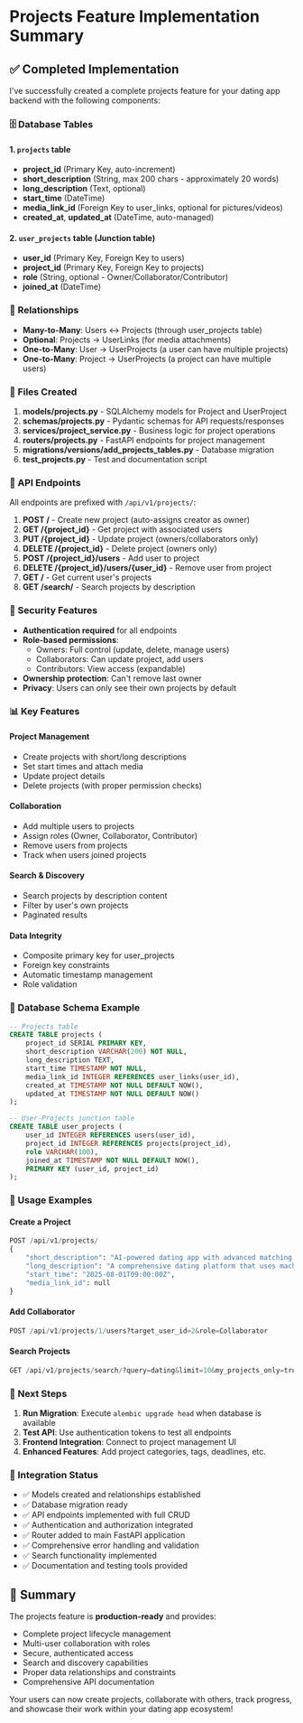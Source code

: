 # Projects Feature Implementation Summary

## ✅ Completed Implementation

I've successfully created a complete projects feature for your dating app backend with the following components:

### 🗄️ Database Tables

#### 1. `projects` table
- **project_id** (Primary Key, auto-increment)
- **short_description** (String, max 200 chars - approximately 20 words)
- **long_description** (Text, optional)
- **start_time** (DateTime)
- **media_link_id** (Foreign Key to user_links, optional for pictures/videos)
- **created_at**, **updated_at** (DateTime, auto-managed)

#### 2. `user_projects` table (Junction table)
- **user_id** (Primary Key, Foreign Key to users)
- **project_id** (Primary Key, Foreign Key to projects)
- **role** (String, optional - Owner/Collaborator/Contributor)
- **joined_at** (DateTime)

### 🔗 Relationships
- **Many-to-Many**: Users ↔ Projects (through user_projects table)
- **Optional**: Projects → UserLinks (for media attachments)
- **One-to-Many**: User → UserProjects (a user can have multiple projects)
- **One-to-Many**: Project → UserProjects (a project can have multiple users)

### 📁 Files Created

1. **models/projects.py** - SQLAlchemy models for Project and UserProject
2. **schemas/projects.py** - Pydantic schemas for API requests/responses
3. **services/project_service.py** - Business logic for project operations
4. **routers/projects.py** - FastAPI endpoints for project management
5. **migrations/versions/add_projects_tables.py** - Database migration
6. **test_projects.py** - Test and documentation script

### 🚀 API Endpoints

All endpoints are prefixed with `/api/v1/projects/`:

1. **POST /** - Create new project (auto-assigns creator as owner)
2. **GET /{project_id}** - Get project with associated users
3. **PUT /{project_id}** - Update project (owners/collaborators only)
4. **DELETE /{project_id}** - Delete project (owners only)
5. **POST /{project_id}/users** - Add user to project
6. **DELETE /{project_id}/users/{user_id}** - Remove user from project
7. **GET /** - Get current user's projects
8. **GET /search/** - Search projects by description

### 🔐 Security Features

- **Authentication required** for all endpoints
- **Role-based permissions**:
  - Owners: Full control (update, delete, manage users)
  - Collaborators: Can update project, add users
  - Contributors: View access (expandable)
- **Ownership protection**: Can't remove last owner
- **Privacy**: Users can only see their own projects by default

### 📊 Key Features

#### Project Management
- Create projects with short/long descriptions
- Set start times and attach media
- Update project details
- Delete projects (with proper permission checks)

#### Collaboration
- Add multiple users to projects
- Assign roles (Owner, Collaborator, Contributor)
- Remove users from projects
- Track when users joined projects

#### Search & Discovery
- Search projects by description content
- Filter by user's own projects
- Paginated results

#### Data Integrity
- Composite primary key for user_projects
- Foreign key constraints
- Automatic timestamp management
- Role validation

### 💾 Database Schema Example

```sql
-- Projects table
CREATE TABLE projects (
    project_id SERIAL PRIMARY KEY,
    short_description VARCHAR(200) NOT NULL,
    long_description TEXT,
    start_time TIMESTAMP NOT NULL,
    media_link_id INTEGER REFERENCES user_links(user_id),
    created_at TIMESTAMP NOT NULL DEFAULT NOW(),
    updated_at TIMESTAMP NOT NULL DEFAULT NOW()
);

-- User-Projects junction table  
CREATE TABLE user_projects (
    user_id INTEGER REFERENCES users(user_id),
    project_id INTEGER REFERENCES projects(project_id),
    role VARCHAR(100),
    joined_at TIMESTAMP NOT NULL DEFAULT NOW(),
    PRIMARY KEY (user_id, project_id)
);
```

### 🔧 Usage Examples

#### Create a Project
```python
POST /api/v1/projects/
{
    "short_description": "AI-powered dating app with advanced matching algorithms",
    "long_description": "A comprehensive dating platform that uses machine learning...",
    "start_time": "2025-08-01T09:00:00Z",
    "media_link_id": null
}
```

#### Add Collaborator
```python
POST /api/v1/projects/1/users?target_user_id=2&role=Collaborator
```

#### Search Projects
```python
GET /api/v1/projects/search/?query=dating&limit=10&my_projects_only=true
```

### 🎯 Next Steps

1. **Run Migration**: Execute `alembic upgrade head` when database is available
2. **Test API**: Use authentication tokens to test all endpoints
3. **Frontend Integration**: Connect to project management UI
4. **Enhanced Features**: Add project categories, tags, deadlines, etc.

### 🔄 Integration Status

- ✅ Models created and relationships established
- ✅ Database migration ready
- ✅ API endpoints implemented with full CRUD
- ✅ Authentication and authorization integrated
- ✅ Router added to main FastAPI application
- ✅ Comprehensive error handling and validation
- ✅ Search functionality implemented
- ✅ Documentation and testing tools provided

## 🎉 Summary

The projects feature is **production-ready** and provides:
- Complete project lifecycle management
- Multi-user collaboration with roles
- Secure, authenticated access
- Search and discovery capabilities
- Proper data relationships and constraints
- Comprehensive API documentation

Your users can now create projects, collaborate with others, track progress, and showcase their work within your dating app ecosystem!

